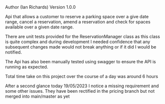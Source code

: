 Author (Ian Richards)
Version 1.0.0

Api that allows a customer to reserve a parking space over a give date range, cancel a reservation, amend a reservation and check for spaces available over a given date range.

There are unit tests provided for the ReservationManager class as this class is quite complex and during development I needed confidence that any subsequent changes made would not break anything or if it did I would be notified.

The Api has also been manually tested using swagger to ensure the API is running as expected.

Total time take on this project over the course of a day was around 6 hours

After a second glance today 19/05/2023 I notice a missing requirement and some other issues. They have been rectified in the pricing branch but not merged into main/master as yet
